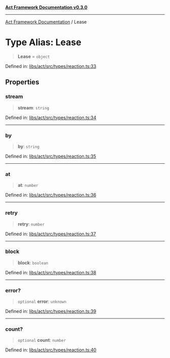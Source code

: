 [**Act Framework Documentation v0.3.0**](../README.md)

***

[Act Framework Documentation](../globals.md) / Lease

# Type Alias: Lease

> **Lease** = `object`

Defined in: [libs/act/src/types/reaction.ts:33](https://github.com/Rotorsoft/act-root/blob/b40f67575d048d860d7c67a52d36c927803922d7/libs/act/src/types/reaction.ts#L33)

## Properties

### stream

> **stream**: `string`

Defined in: [libs/act/src/types/reaction.ts:34](https://github.com/Rotorsoft/act-root/blob/b40f67575d048d860d7c67a52d36c927803922d7/libs/act/src/types/reaction.ts#L34)

***

### by

> **by**: `string`

Defined in: [libs/act/src/types/reaction.ts:35](https://github.com/Rotorsoft/act-root/blob/b40f67575d048d860d7c67a52d36c927803922d7/libs/act/src/types/reaction.ts#L35)

***

### at

> **at**: `number`

Defined in: [libs/act/src/types/reaction.ts:36](https://github.com/Rotorsoft/act-root/blob/b40f67575d048d860d7c67a52d36c927803922d7/libs/act/src/types/reaction.ts#L36)

***

### retry

> **retry**: `number`

Defined in: [libs/act/src/types/reaction.ts:37](https://github.com/Rotorsoft/act-root/blob/b40f67575d048d860d7c67a52d36c927803922d7/libs/act/src/types/reaction.ts#L37)

***

### block

> **block**: `boolean`

Defined in: [libs/act/src/types/reaction.ts:38](https://github.com/Rotorsoft/act-root/blob/b40f67575d048d860d7c67a52d36c927803922d7/libs/act/src/types/reaction.ts#L38)

***

### error?

> `optional` **error**: `unknown`

Defined in: [libs/act/src/types/reaction.ts:39](https://github.com/Rotorsoft/act-root/blob/b40f67575d048d860d7c67a52d36c927803922d7/libs/act/src/types/reaction.ts#L39)

***

### count?

> `optional` **count**: `number`

Defined in: [libs/act/src/types/reaction.ts:40](https://github.com/Rotorsoft/act-root/blob/b40f67575d048d860d7c67a52d36c927803922d7/libs/act/src/types/reaction.ts#L40)
